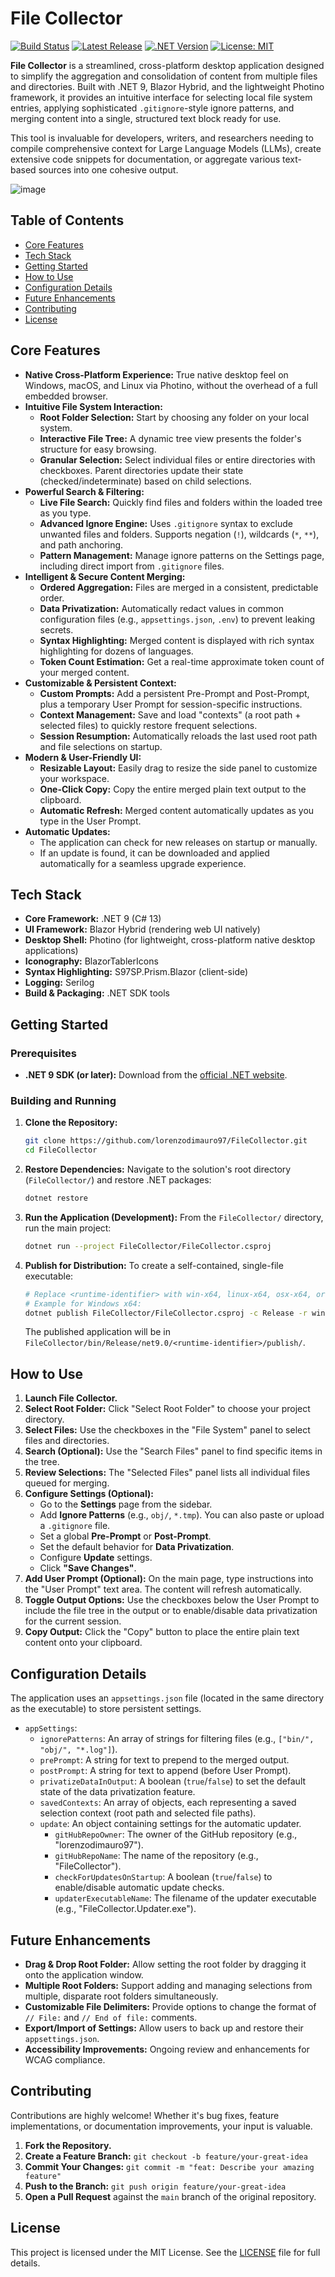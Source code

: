 ﻿# File Collector

[![Build Status](https://github.com/lorenzodimauro97/FileCollector/actions/workflows/dotnet.yml/badge.svg)](https://github.com/lorenzodimauro97/FileCollector/actions)
[![Latest Release](https://img.shields.io/github/v/release/lorenzodimauro97/FileCollector?display_name=tag&sort=semver&label=Release&color=blueviolet)](https://github.com/lorenzodimauro97/FileCollector/releases/latest)
[![.NET Version](https://img.shields.io/badge/.NET-9.0-blueviolet.svg)](https://dotnet.microsoft.com/download/dotnet/9.0)
[![License: MIT](https://img.shields.io/badge/License-MIT-yellow.svg)](https://opensource.org/licenses/MIT)

**File Collector** is a streamlined, cross-platform desktop application designed to simplify the aggregation and consolidation of content from multiple files and directories. Built with .NET 9, Blazor Hybrid, and the lightweight Photino framework, it provides an intuitive interface for selecting local file system entries, applying sophisticated `.gitignore`-style ignore patterns, and merging content into a single, structured text block ready for use.

This tool is invaluable for developers, writers, and researchers needing to compile comprehensive context for Large Language Models (LLMs), create extensive code snippets for documentation, or aggregate various text-based sources into one cohesive output.

![image](https://github.com/user-attachments/assets/5cc6ad3f-dcf9-467e-8f71-6dcb52f4a354)

## Table of Contents

*   [Core Features](#core-features)
*   [Tech Stack](#tech-stack)
*   [Getting Started](#getting-started)
*   [How to Use](#how-to-use)
*   [Configuration Details](#configuration-details)
*   [Future Enhancements](#future-enhancements)
*   [Contributing](#contributing)
*   [License](#license)

## Core Features

*   **Native Cross-Platform Experience:** True native desktop feel on Windows, macOS, and Linux via Photino, without the overhead of a full embedded browser.
*   **Intuitive File System Interaction:**
    *   **Root Folder Selection:** Start by choosing any folder on your local system.
    *   **Interactive File Tree:** A dynamic tree view presents the folder's structure for easy browsing.
    *   **Granular Selection:** Select individual files or entire directories with checkboxes. Parent directories update their state (checked/indeterminate) based on child selections.
*   **Powerful Search & Filtering:**
    *   **Live File Search:** Quickly find files and folders within the loaded tree as you type.
    *   **Advanced Ignore Engine:** Uses `.gitignore` syntax to exclude unwanted files and folders. Supports negation (`!`), wildcards (`*`, `**`), and path anchoring.
    *   **Pattern Management:** Manage ignore patterns on the Settings page, including direct import from `.gitignore` files.
*   **Intelligent & Secure Content Merging:**
    *   **Ordered Aggregation:** Files are merged in a consistent, predictable order.
    *   **Data Privatization:** Automatically redact values in common configuration files (e.g., `appsettings.json`, `.env`) to prevent leaking secrets.
    *   **Syntax Highlighting:** Merged content is displayed with rich syntax highlighting for dozens of languages.
    *   **Token Count Estimation:** Get a real-time approximate token count of your merged content.
*   **Customizable & Persistent Context:**
    *   **Custom Prompts:** Add a persistent Pre-Prompt and Post-Prompt, plus a temporary User Prompt for session-specific instructions.
    *   **Context Management:** Save and load "contexts" (a root path + selected files) to quickly restore frequent selections.
    *   **Session Resumption:** Automatically reloads the last used root path and file selections on startup.
*   **Modern & User-Friendly UI:**
    *   **Resizable Layout:** Easily drag to resize the side panel to customize your workspace.
    *   **One-Click Copy:** Copy the entire merged plain text output to the clipboard.
    *   **Automatic Refresh:** Merged content automatically updates as you type in the User Prompt.
*   **Automatic Updates:**
    *   The application can check for new releases on startup or manually.
    *   If an update is found, it can be downloaded and applied automatically for a seamless upgrade experience.

## Tech Stack

*   **Core Framework:** .NET 9 (C# 13)
*   **UI Framework:** Blazor Hybrid (rendering web UI natively)
*   **Desktop Shell:** Photino (for lightweight, cross-platform native desktop applications)
*   **Iconography:** BlazorTablerIcons
*   **Syntax Highlighting:** S97SP.Prism.Blazor (client-side)
*   **Logging:** Serilog
*   **Build & Packaging:** .NET SDK tools

## Getting Started

### Prerequisites

*   **.NET 9 SDK (or later):** Download from the [official .NET website](https://dotnet.microsoft.com/download/dotnet/9.0).

### Building and Running

1.  **Clone the Repository:**
    ```bash
    git clone https://github.com/lorenzodimauro97/FileCollector.git
    cd FileCollector
    ```

2.  **Restore Dependencies:**
    Navigate to the solution's root directory (`FileCollector/`) and restore .NET packages:
    ```bash
    dotnet restore
    ```

3.  **Run the Application (Development):**
    From the `FileCollector/` directory, run the main project:
    ```bash
    dotnet run --project FileCollector/FileCollector.csproj
    ```

4.  **Publish for Distribution:**
    To create a self-contained, single-file executable:
    ```bash
    # Replace <runtime-identifier> with win-x64, linux-x64, osx-x64, or osx-arm64
    # Example for Windows x64:
    dotnet publish FileCollector/FileCollector.csproj -c Release -r win-x64 --self-contained true -p:PublishSingleFile=true -p:IncludeNativeLibrariesForSelfExtract=true
    ```
    The published application will be in `FileCollector/bin/Release/net9.0/<runtime-identifier>/publish/`.

## How to Use

1.  **Launch File Collector.**
2.  **Select Root Folder:** Click "Select Root Folder" to choose your project directory.
3.  **Select Files:** Use the checkboxes in the "File System" panel to select files and directories.
4.  **Search (Optional):** Use the "Search Files" panel to find specific items in the tree.
5.  **Review Selections:** The "Selected Files" panel lists all individual files queued for merging.
6.  **Configure Settings (Optional):**
    *   Go to the **Settings** page from the sidebar.
    *   Add **Ignore Patterns** (e.g., `obj/`, `*.tmp`). You can also paste or upload a `.gitignore` file.
    *   Set a global **Pre-Prompt** or **Post-Prompt**.
    *   Set the default behavior for **Data Privatization**.
    *   Configure **Update** settings.
    *   Click **"Save Changes"**.
7.  **Add User Prompt (Optional):** On the main page, type instructions into the "User Prompt" text area. The content will refresh automatically.
8.  **Toggle Output Options:** Use the checkboxes below the User Prompt to include the file tree in the output or to enable/disable data privatization for the current session.
9.  **Copy Output:** Click the "Copy" button to place the entire plain text content onto your clipboard.

## Configuration Details

The application uses an `appsettings.json` file (located in the same directory as the executable) to store persistent settings.

*   `appSettings`:
    *   `ignorePatterns`: An array of strings for filtering files (e.g., `["bin/", "obj/", "*.log"]`).
    *   `prePrompt`: A string for text to prepend to the merged output.
    *   `postPrompt`: A string for text to append (before User Prompt).
    *   `privatizeDataInOutput`: A boolean (`true`/`false`) to set the default state of the data privatization feature.
    *   `savedContexts`: An array of objects, each representing a saved selection context (root path and selected file paths).
    *   `update`: An object containing settings for the automatic updater.
        *   `gitHubRepoOwner`: The owner of the GitHub repository (e.g., "lorenzodimauro97").
        *   `gitHubRepoName`: The name of the repository (e.g., "FileCollector").
        *   `checkForUpdatesOnStartup`: A boolean (`true`/`false`) to enable/disable automatic update checks.
        *   `updaterExecutableName`: The filename of the updater executable (e.g., "FileCollector.Updater.exe").

## Future Enhancements

*   **Drag & Drop Root Folder:** Allow setting the root folder by dragging it onto the application window.
*   **Multiple Root Folders:** Support adding and managing selections from multiple, disparate root folders simultaneously.
*   **Customizable File Delimiters:** Provide options to change the format of `// File:` and `// End of file:` comments.
*   **Export/Import of Settings:** Allow users to back up and restore their `appsettings.json`.
*   **Accessibility Improvements:** Ongoing review and enhancements for WCAG compliance.

## Contributing

Contributions are highly welcome! Whether it's bug fixes, feature implementations, or documentation improvements, your input is valuable.

1.  **Fork the Repository.**
2.  **Create a Feature Branch:** `git checkout -b feature/your-great-idea`
3.  **Commit Your Changes:** `git commit -m "feat: Describe your amazing feature"`
4.  **Push to the Branch:** `git push origin feature/your-great-idea`
5.  **Open a Pull Request** against the `main` branch of the original repository.

## License

This project is licensed under the MIT License. See the [LICENSE](LICENSE) file for full details.
